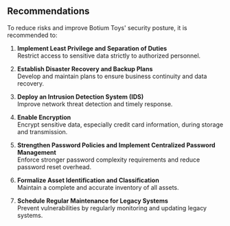 ## Recommendations

To reduce risks and improve Botium Toys' security posture, it is recommended to:

1. **Implement Least Privilege and Separation of Duties**  
   Restrict access to sensitive data strictly to authorized personnel.

2. **Establish Disaster Recovery and Backup Plans**  
   Develop and maintain plans to ensure business continuity and data recovery.

3. **Deploy an Intrusion Detection System (IDS)**  
   Improve network threat detection and timely response.

4. **Enable Encryption**  
   Encrypt sensitive data, especially credit card information, during storage and transmission.

5. **Strengthen Password Policies and Implement Centralized Password Management**  
   Enforce stronger password complexity requirements and reduce password reset overhead.

6. **Formalize Asset Identification and Classification**  
   Maintain a complete and accurate inventory of all assets.

7. **Schedule Regular Maintenance for Legacy Systems**  
   Prevent vulnerabilities by regularly monitoring and updating legacy systems.
